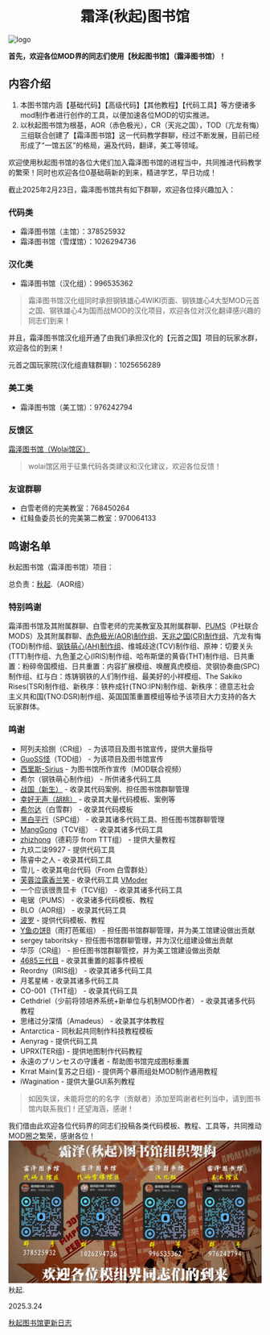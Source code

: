 <h1 align="center">
    霜泽(秋起)图书馆
</h1>

![logo](./image/logo.png)

**首先，欢迎各位MOD界的同志们使用【秋起图书馆】（霜泽图书馆）！**

## 内容介绍

1. 本图书馆内涵【基础代码】【高级代码】【其他教程】【代码工具】等方便诸多mod制作者进行创作的工具，以便加速各位MOD的切实推进。
2. 以秋起图书馆为根基，AOR（赤色极光），CR（天兆之国），TOD（亢龙有悔）三组联合创建了【霜泽图书馆】这一代码教学群聊，经过不断发展，目前已经形成了“一馆五区”的格局，遍及代码，翻译，美工等领域。

欢迎使用秋起图书馆的各位大佬们加入霜泽图书馆的进程当中，共同推进代码教学的繁荣！同时也欢迎各位0基础萌新的到来，精进学艺，早日功成！

截止2025年2月23日，霜泽图书馆共有如下群聊，欢迎各位择兴趣加入：

### 代码类

- 霜泽图书馆（主馆）：378525932
- 霜泽图书馆（雪煤馆）：1026294736

### 汉化类

- 霜泽图书馆（汉化组）：996535362

> 霜泽图书馆汉化组同时承担钢铁雄心4WIKI页面、钢铁雄心4大型MOD元首之国、钢铁雄心4为国而战MOD的汉化项目，欢迎各位对汉化翻译感兴趣的同志们到来！


并且，霜泽图书馆汉化组开通了由我们承担汉化的【元首之国】项目的玩家水群，欢迎各位的到来！

元首之国玩家院(汉化组直辖群聊)：1025656289

### 美工类

- 霜泽图书馆（美工馆）：976242794

### 反馈区

[霜泽图书馆（Wolai馆区）](https://www.wolai.com/public-invitation/gFTAf2i4WTG1sWqGbXkG2F)
> wolai馆区用于征集代码各类建议和汉化建议，欢迎各位反馈！

### 友谊群聊

- 白雪老师的完美教室：768450264
- 红鲑鱼委员长的完美第二教室：970064133

## 鸣谢名单

秋起图书馆（霜泽图书馆）项目：

总负责：[秋起](https://space.bilibili.com/1121632645).（AOR组）

### 特别鸣谢

霜泽图书馆及其附属群聊、白雪老师的完美教室及其附属群聊、[PUMS](https://space.bilibili.com/1368200706)（P社联合MODS）及其附属群聊、[赤色极光(AOR)制作组](https://space.bilibili.com/15492488)、[天兆之国(CR)制作组](https://space.bilibili.com/3493284349479406)、亢龙有悔(TOD)制作组、[钢铁萌心(AH)制作组](https://steamcommunity.com/sharedfiles/filedetails/?id=2879371758)、维城歧途(TCV)制作组、原神：切要关头(TTT)制作组、九色堇之心(IRIS)制作组、哈布斯堡的黄昏(THT)制作组、日共重置：粉碎帝国模组、日共重置：内容扩展模组、唤醒真虎模组、灵钢协奏曲(SPC)制作组、红与白：炼铸钢铁的人们制作组、最美好的小祥模组、The Sakiko Rises(TSR)制作组、新秩序：铁杵成针(TNO:IPN)制作组、新秩序：德意志社会主义共和国(TNO:DSR)制作组、英国国策重置模组等给予该项目大力支持的各大玩家群体。

### 鸣谢

- 阿列夫拾捌（CR组） - 为该项目及图书馆宣传，提供大量指导
- [GuoSS怪](https://space.bilibili.com/7403958)（TOD组） - 为该项目及图书馆宣传
- [西里斯-Sirius](https://space.bilibili.com/11067472) - 为图书馆所作宣传（MOD联合视频）
- 希尔（钢铁萌心制作组） - 所供诸多代码工具
- [战国（新生）](https://space.bilibili.com/1029778161) - 收录其代码案例、担任图书馆群聊管理
- [幸好无声（胡桃）](https://space.bilibili.com/545733083) - 收录其大量代码模板、案例等
- [希尔达](https://steamcommunity.com/sharedfiles/filedetails/?id=3285343649)（白雪群） - 收录其代码模板
- [黑白平行](https://space.bilibili.com/13276247)（SPC组） - 收录其诸多代码工具、担任图书馆群聊管理
- [MangGong](https://github.com/MangoGong)（TCV组） - 收录其诸多代码工具
- [zhizhong](https://space.bilibili.com/74159435)（德莉莎 from TTT组） - 提供大量教程
- 九玖二柒9927 - 提供代码工具
- 陈睿中之人 - 收录其代码工具
- 雪儿 - 收录其电台代码（From 白雪群处）
- [芙蓉泣露香兰笑](https://github.com/textGamex) - 收录代码工具 [VModer](https://github.com/textGamex/VModer)
- 一个应该很贵显卡（TCV组） - 收录其诸多代码工具
- 电锯（PUMS） - 收录诸多代码模板、教程
- BLO（AOR组） - 收录其代码工具
- [波罗](https://space.bilibili.com/403825504) - 提供代码模板、教程
- [Y鱼の饼B](https://space.bilibili.com/546778033)（雨打芭蕉组） - 担任图书馆群聊管理，并为美工馆建设做出贡献
- sergey taboritsky - 担任图书馆群聊管理，并为汉化组建设做出贡献
- 华莎（CR组） - 担任图书馆群聊管控，并为美工馆建设做出贡献
- [4685三代目](https://space.bilibili.com/318894689) - 收录其重置的超事件模板
- Reordny（IRIS组） - 收录其诸多代码工具
- 月茗星稀 - 收录其诸多代码工具
- CO-001（THT组） - 收录其代码工具
- Cethdriel（少前将领培养系统+新单位与机制MOD作者） - 收录其诸多代码教程
- 思绪过分深情（Amadeus） - 收录其字体教程
- Antarctica - 同秋起共同制作科技教程模板
- Aenyrag - 提供代码工具
- UPRX(TER组) - 提供地图制作代码教程
- 永遠のプリンセスの守護者 - 帮助图书馆完成图标重置
- Krrat Main(复苏之日组) - 提供两个暴雨组处MOD制作通用教程
- iWagination - 提供大量GUI系列教程

>如因失误，未能将您的的名字（贡献者）添加至鸣谢者栏列当中，请到图书馆内联系我们！还望海涵，感谢！

我们借由此欢迎各位代码界的同志们投稿各类代码模板、教程、工具等，共同推动MOD圈之繁荣，感谢各位！
![qq](./image/qq.png)
秋起.

2025.3.24

[秋起图书馆更新日志](./更新日志.txt)
